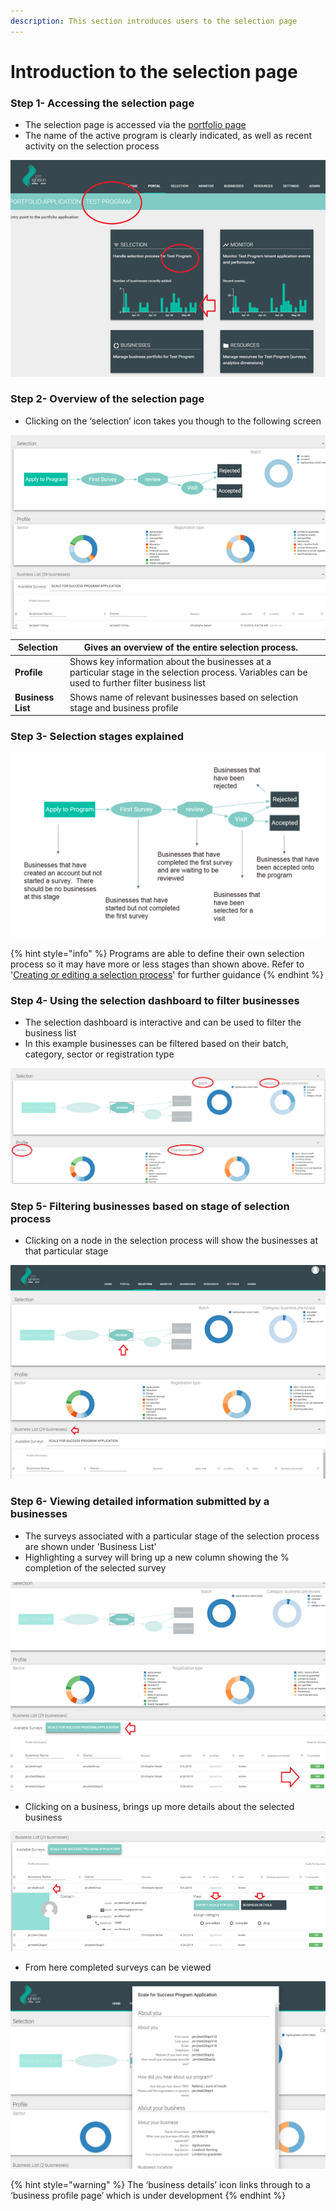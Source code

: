 ```yaml
---
description: This section introduces users to the selection page
---
```


# Introduction to the selection page

### Step 1- Accessing the selection page

* The selection page is accessed via the [portfolio page](https://docs.preignition.org/~/edit/primary/program-users/introduction-to-the-portfolio-page)
* The name of the active program is clearly indicated, as well as recent activity on the selection process

![Showing the portfolio page for a &apos;Test Program&apos;](../.gitbook/assets/image%20%2813%29.png)

### Step 2- Overview of the selection page

* Clicking on the ‘selection’ icon takes you though to the following screen

![](../.gitbook/assets/image%20%2826%29.png)

| **Selection** | Gives an overview of the entire selection process.   |  |
| --- | --- | --- |
| **Profile** | Shows key information about the businesses at a particular stage in the selection process.  Variables can be used to further filter business list |  |
| **Business List** | Shows name of relevant businesses based on selection stage and business profile |  |

### Step 3- Selection stages explained

![](../.gitbook/assets/image%20%2810%29.png)

{% hint style="info" %}
Programs are able to define their own selection process so it may have more or less stages than shown above.   Refer to '[Creating or editing a selection process](https://docs.preignition.org/~/edit/primary/creating-or-editing-a-selection-process)' for further guidance 
{% endhint %}

### Step 4- Using the selection dashboard to filter businesses

* The selection dashboard is interactive and can be used to filter the business list
* In this example businesses can be filtered based on their batch, category, sector or registration type

![](../.gitbook/assets/image%20%2821%29.png)



### Step 5- Filtering businesses based on stage of selection process

* Clicking on a node in the selection process will show the businesses at that particular stage

![In this example 29 businesses have completed the first survey and are waiting to be reviewed](../.gitbook/assets/image%20%281%29.png)

### Step 6- Viewing detailed information submitted by a businesses

*  The surveys associated with a particular stage of the selection process are shown under 'Business List'
*  Highlighting a survey will bring up a new column showing the % completion of the selected survey

![As expected at the review stage, all surveys are 100% complete](../.gitbook/assets/image%20%2827%29.png)

* Clicking on a business, brings up more details about the selected business

![](../.gitbook/assets/image%20%289%29.png)

* From here completed surveys can be viewed

![](../.gitbook/assets/image%20%282%29.png)

{% hint style="warning" %}
The ‘business details’ icon links through to a ‘business profile page’ which is under development
{% endhint %}

